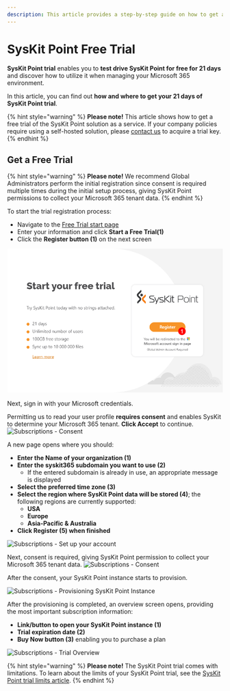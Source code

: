 ```yaml
---
description: This article provides a step-by-step guide on how to get a free 21-day trial of SysKit Point.
---
```


# SysKit Point Free Trial

**SysKit Point trial** enables you to **test drive SysKit Point for free for 21 days** and discover how to utilize it when managing your Microsoft 365 environment. 

In this article, you can find out **how and where to get your 21 days of SysKit Point trial**.

{% hint style="warning" %}
**Please note!**&#x20;
This article shows how to get a free trial of the SysKit Point solution as a service. If your company policies require using a self-hosted solution, please [contact us](https://www.syskit.com/company/contact-us) to acquire a trial key.
{% endhint %}

## Get a Free Trial

{% hint style="warning" %}
**Please note!**&#x20;
We recommend Global Administrators perform the initial registration since consent is required multiple times during the initial setup process, giving SysKit Point permissions to collect your Microsoft 365 tenant data.
{% endhint %}

To start the trial registration process:

* Navigate to the [Free Trial start page](https://www.syskit.com/products/point/free-trial/)
* Enter your information and click **Start a Free Trial(1)**
* Click the **Register button (1)** on the next screen

![Subscriptions - Register](../.gitbook/assets/trial-register.png)

Next, sign in with your Microsoft credentials.

Permitting us to read your user profile **requires consent** and enables SysKit to determine your Microsoft 365 tenant. **Click Accept** to continue. ![Subscriptions - Consent](../.gitbook/assets/trial\_consent.png)

A new page opens where you should:

* **Enter the Name of your organization (1)**
* **Enter the syskit365 subdomain you want to use (2)**
  * If the entered subdomain is already in use, an appropriate message is displayed
* **Select the preferred time zone (3)**
* **Select the region where SysKit Point data will be stored (4)**; the following regions are currently supported:
  * **USA**
  * **Europe**
  * **Asia-Pacific & Australia**
* **Click Register (5) when finished**

![Subscriptions - Set up your account](../.gitbook/assets/trial\_set-up-account.png)

Next, consent is required, giving SysKit Point permission to collect your Microsoft 365 tenant data. ![Subscriptions - Consent](../.gitbook/assets/trial\_ga-consent.png)

After the consent, your SysKit Point instance starts to provision.

![Subscriptions - Provisioning SysKit Point Instance](../.gitbook/assets/trial\_provision-instance.png)

After the provisioning is completed, an overview screen opens, providing the most important subscription information:

* **Link/button to open your SysKit Point instance (1)**
* **Trial expiration date (2)**
* **Buy Now button (3)** enabling you to purchase a plan

![Subscriptions - Trial Overview](../.gitbook/assets/trial\_trial-information.png)


{% hint style="warning" %}
**Please note!**&#x20;
The SysKit Point trial comes with limitations. To learn about the limits of your SysKit Point trial, see the [SysKit Point trial limits article](free-trial-limits.md). 
{% endhint %}